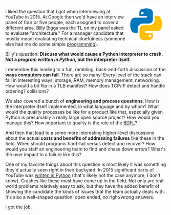 <!--
.. title: A Good Interview Question
.. slug: interview-question
.. date: 2025-10-07 15:00 UTC-07:00
.. tags: Management,Engineering,War Stories
.. type: text
-->

<img style="float:right" class="postimage" src="/f/python.png" alt="Python language logo" width=25%>

I liked the question that I got when interviewing at YouTube in 2015. At Google
then we'd have an interview panel of four or five people, each assigned to cover
a different area. [Billy Biggs][] was the TL on my panel asked to evaluate
"architecture." For a manager candidate that mostly meant evaluating technical
cluefulness (someone else had me do some simple [programming][fb]).

Billy's question: **Discuss what would cause a Python interpreter to crash. Not
a _program written in Python_, but the interpreter itself.**

I remember this leading to a fun, rambling, back-and-forth discussion of the
**ways computers can fail**. There are so many! Every level of the stack can
fail in interesting ways: storage, RAM, memory management, networking. How would
a bit flip in a TLB manifest? How does TCP/IP detect and handle ordering?
collisions?

We also covered a bunch of **engineering and process questions**. How is the
interpreter itself implemented, in what language and by whom? What would the
quality processes be like for a product like that, especially given Python is
presumably a really large open source project? How would you manage this? How
important to quality is the role of the [BDFL][]? 

And then that lead to a some more interesting higher-level discussions about the
actual **costs and benefits of addressing failures** like these in the field.
When should programs hard-fail versus detect and recover? How would you staff an
engineering team to find and chase down errors? What's the user impact to a
failure like this?

One of my favorite things about this question is most likely it was something
they'd actually seen right in their backyard. In 2015 significant parts of
YouTube was [written in Python][gm] (that's likely not the case anymore, I don't
know). Crashes like these must have come up in the field. Not only are
real-world problems relatively easy to ask, but they have the added benefit of
showing the candidate the kinds of issues that the team actually deals with. It's
also a well-shaped question: open ended, no right/wrong answers.

I got the job.

[Billy Biggs]: https://www.linkedin.com/in/billy-biggs-7ab1023/
[BDFL]: https://en.wikipedia.org/wiki/Benevolent_dictator_for_life
[gm]: https://mail.python.org/pipermail/python-dev/2006-December/070323.html
[fb]: /posts/201205fizzbuzz-for-managers